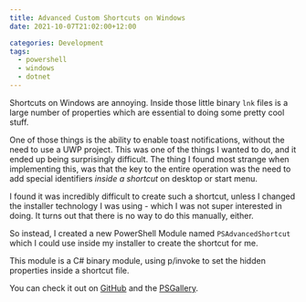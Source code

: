 ```yaml
---
title: Advanced Custom Shortcuts on Windows
date: 2021-10-07T21:02:00+12:00

categories: Development
tags:
  - powershell
  - windows
  - dotnet
---
```


Shortcuts on Windows are annoying. Inside those little binary `lnk` files is a large number of properties which are essential to doing some pretty cool stuff.

One of those things is the ability to enable toast notifications, without the need to use a UWP project. This was one of the things I wanted to do, and it ended up being surprisingly difficult. The thing I found most strange when implementing this, was that the key to the entire operation was the need to add special identifiers *inside a shortcut* on desktop or start menu.

I found it was incredibly difficult to create such a shortcut, unless I changed the installer technology I was using - which I was not super interested in doing. It turns out that there is no way to do this manually, either.

So instead, I created a new PowerShell Module named `PSAdvancedShortcut` which I could use inside my installer to create the shortcut for me.

This module is a C# binary module, using p/invoke to set the hidden properties inside a shortcut file.

You can check it out on [GitHub](https://github.com/crookm/ps-advanced-shortcut) and the [PSGallery](https://www.powershellgallery.com/packages/PSAdvancedShortcut).